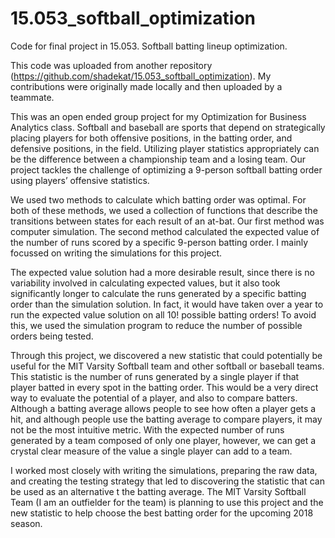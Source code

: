 # 15.053_softball_optimization
Code for final project in 15.053. Softball batting lineup optimization.

This code was uploaded from another repository (https://github.com/shadekat/15.053_softball_optimization).  My contributions were originally made locally and then uploaded by a teammate. 

This was an open ended group project for my Optimization for Business Analytics class. Softball and baseball are sports that depend on strategically placing players for both offensive positions, in the batting order, and defensive positions, in the field.  Utilizing player statistics appropriately can be the difference between a championship team and a losing team.  Our project tackles the challenge of optimizing a 9-person softball batting order using players’ offensive statistics.  

We used two methods to calculate which batting order was optimal.  For both of these methods, we used a collection of functions that describe the transitions between states for each result of an at-bat. Our first method was computer simulation.  The second method calculated the expected value of the number of runs scored by a specific 9-person batting order.  I mainly focussed on writing the simulations for this project.

The expected value solution had a more desirable result, since there is no variability involved in calculating expected values, but it also took significantly longer to calculate the runs generated by a specific batting order than the simulation solution.  In fact, it would have taken over a year to run the expected value solution on all 10! possible batting orders!  To avoid this, we used the simulation program to reduce the number of possible orders being tested.

Through this project, we discovered a new statistic that could potentially be useful for the MIT Varsity Softball team and other softball or baseball teams. This statistic is the number of runs generated by a single player if that player batted in every spot in the batting order.  This would be a very direct way to evaluate the potential of a player, and also to compare batters.  Although a batting average allows people to see how often a player gets a hit, and although people use the batting average to compare players, it may not be the most intuitive metric.  With the expected number of runs generated by a team composed of only one player, however, we can get a crystal clear measure of the value a single player can add to a team. 

I worked most closely with writing the simulations, preparing the raw data, and creating the testing strategy that led to discovering the statistic that can be used as an alternative t the batting average.  The MIT Varsity Softball Team (I am an outfielder for the team) is planning to use this project and the new statistic to help choose the best batting order for the upcoming 2018 season.

